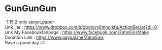 # GunGunGun
-1.15.2 only spigot,paper                                                                                                             
Link .jar : https://www.dropbox.com/s/gbvtcyy8mnglkfu/ActionBar.jar?dl=0                                                                  
Link My Facebookfanpage : https://www.facebook.com/ZahnEinsMake                                                                           
Donation Link : https://www.paypal.me/ZahnEins                                                                                             
Have a good day :D
